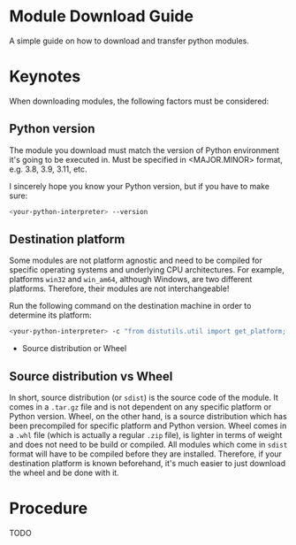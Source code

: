 Module Download Guide
=====================

A simple guide on how to download and transfer python modules.

# Keynotes

When downloading modules, the following factors must be considered:

## Python version

The module you download must match the version of Python environment it's going to be executed in. Must be specified in <MAJOR.MINOR> format, e.g. 3.8, 3.9, 3.11, etc.

I sincerely hope you know your Python version, but if you have to make sure:
```sh
<your-python-interpreter> --version
```

## Destination platform

Some modules are not platform agnostic and need to be compiled for specific operating systems and underlying CPU architectures. For example, platforms `win32` and `win_am64`, although Windows, are two different platforms. Therefore, their modules are not interchangeable!

Run the following command on the destination machine in order to determine its platform:
```sh
<your-python-interpreter> -c "from distutils.util import get_platform; print(get_platform().replace('-','_'))"
```

- Source distribution or Wheel

## Source distribution vs Wheel

In short, source distribution (or `sdist`) is the source code of the module. It comes in a `.tar.gz` file and is not dependent on any specific platform or Python version. Wheel, on the other hand, is a source distribution which has been precompiled for specific platform and Python version. Wheel comes in a `.whl` file (which is actually a regular `.zip` file), is lighter in terms of weight and does not need to be build or compiled. All modules which come in `sdist` format will have to be compiled before they are installed. Therefore, if your destination platform is known beforehand, it's much easier to just download the wheel and be done with it.

# Procedure

TODO
